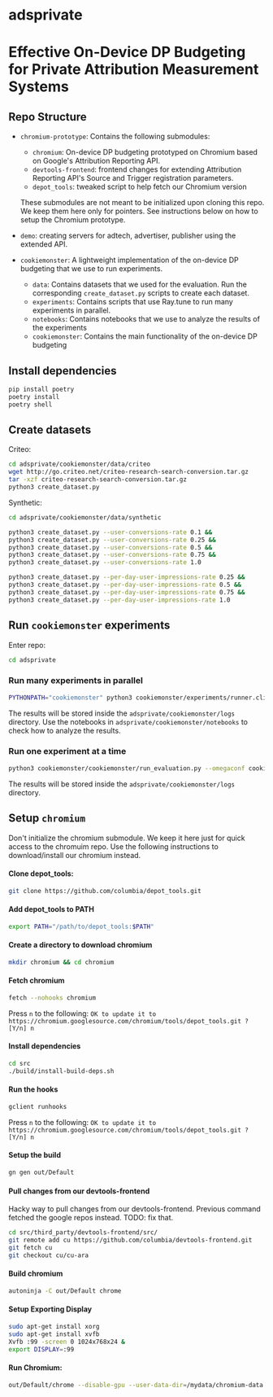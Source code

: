 # adsprivate

# Effective On-Device DP Budgeting for Private Attribution Measurement Systems

## Repo Structure

- `chromium-prototype`: Contains the following submodules:
    - `chromium`: On-device DP budgeting prototyped on Chromium based on Google's Attribution Reporting API.
    - `devtools-frontend`: frontend changes for extending Attribution Reporting API's Source and Trigger registration parameters. 
    - `depot_tools`: tweaked script to help fetch our Chromium version
    
    These submodules are not meant to be initialized upon cloning this repo. We keep them here only for pointers. See instructions below on how to setup the Chromium prototype.

- `demo`: creating servers for adtech, advertiser, publisher using the extended API. 

- `cookiemonster`: A lightweight implementation of the on-device DP budgeting that we use to run experiments.
    - `data`: Contains datasets that we used for the evaluation. Run the corresponding `create_dataset.py` scripts to create each dataset.
    - `experiments`: Contains scripts that use Ray.tune to run many experiments in parallel.
    - `notebooks`: Contains notebooks that we use to analyze the results of the experiments
     - `cookiemonster`: Contains the main functionality of the on-device  DP budgeting

## Install dependencies

```bash
pip install poetry
poetry install
poetry shell
```

## Create datasets

Criteo:
```bash
cd adsprivate/cookiemonster/data/criteo
wget http://go.criteo.net/criteo-research-search-conversion.tar.gz
tar -xzf criteo-research-search-conversion.tar.gz
python3 create_dataset.py
```

Synthetic:
```bash
cd adsprivate/cookiemonster/data/synthetic

python3 create_dataset.py --user-conversions-rate 0.1 &&
python3 create_dataset.py --user-conversions-rate 0.25 &&
python3 create_dataset.py --user-conversions-rate 0.5 &&
python3 create_dataset.py --user-conversions-rate 0.75 &&
python3 create_dataset.py --user-conversions-rate 1.0

python3 create_dataset.py --per-day-user-impressions-rate 0.25 &&
python3 create_dataset.py --per-day-user-impressions-rate 0.5 &&
python3 create_dataset.py --per-day-user-impressions-rate 0.75 &&
python3 create_dataset.py --per-day-user-impressions-rate 1.0
```
## Run `cookiemonster` experiments

Enter repo:
```bash
cd adsprivate
```

### Run many experiments in parallel
```bash
PYTHONPATH="cookiemonster" python3 cookiemonster/experiments/runner.cli.py
```

The results will be stored inside the `adsprivate/cookiemonster/logs` directory.
Use the notebooks in `adsprivate/cookiemonster/notebooks` to check how to analyze the results.

### Run one experiment at a time
```bash
python3 cookiemonster/cookiemonster/run_evaluation.py --omegaconf cookiemonster/config/config.json
```

The results will be stored inside the `adsprivate/cookiemonster/logs` directory.


## Setup `chromium`

Don't initialize the chromium submodule. We keep it here just for quick access to the chromuim repo. Use the following instructions to download/install our chromium instead.

#### Clone depot_tools:
```bash
git clone https://github.com/columbia/depot_tools.git
```

#### Add depot_tools to PATH
```bash
export PATH="/path/to/depot_tools:$PATH"
```

#### Create a directory to download chromium
```bash
mkdir chromium && cd chromium
```

#### Fetch chromium
```bash
fetch --nohooks chromium
```

Press `n` to the following:
`OK to update it to https://chromium.googlesource.com/chromium/tools/depot_tools.git ? [Y/n] n`


#### Install dependencies
```bash
cd src
./build/install-build-deps.sh
```

#### Run the hooks
```bash
gclient runhooks
```

Press `n` to the following:
`OK to update it to https://chromium.googlesource.com/chromium/tools/depot_tools.git ? [Y/n] n`

#### Setup the build
```bash
gn gen out/Default
```


#### Pull changes from our devtools-frontend 
Hacky way to pull changes from our devtools-frontend. 
Previous command fetched the google repos instead. TODO: fix that.
```bash
cd src/third_party/devtools-frontend/src/
git remote add cu https://github.com/columbia/devtools-frontend.git
git fetch cu
git checkout cu/cu-ara
```


#### Build chromium
```bash
autoninja -C out/Default chrome
```

#### Setup Exporting Display
```bash
sudo apt-get install xorg
sudo apt-get install xvfb
Xvfb :99 -screen 0 1024x768x24 &
export DISPLAY=:99
```


#### Run Chromium:
``` bash
out/Default/chrome --disable-gpu --user-data-dir=/mydata/chromium-data --remote-debugging-port=8888 --flag-switches-begin --disable-field-trial-config  --start-maximized --enable-privacy-sandbox-ads-apis --privacy-sandbox-enrollment-overrides=http://arapi-adtech.localhost:8085 --show-overdraw-feedback --flag-switches-end --restore-last-session  http://arapi-publisher.localhost:8087/
```

